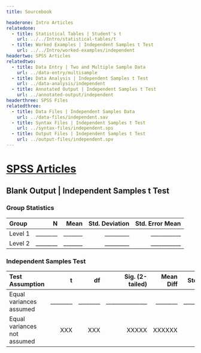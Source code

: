 ```yaml
---
title: Sourcebook

headerone: Intro Articles
relatedone:
  - title: Statistical Tables | Student's t
    url: ../../Intro/statistical-tables/t
  - title: Worked Examples | Independent Samples t Test
    url: ../../Intro/worked-examples/independent
headertwo: SPSS Articles
relatedtwo:
  - title: Data Entry | Two and Multiple Sample Data
    url: ../data-entry/multisample
  - title: Data Analysis | Independent Samples t Test
    url: ../data-analysis/independent
  - title: Annotated Output | Independent Samples t Test
    url: ../annotated-output/independent
headerthree: SPSS Files
relatedthree:
  - title: Data Files | Independent Samples Data
    url: ../data-files/independent.sav
  - title: Syntax Files | Independent Samples t Test
    url: ../syntax-files/independent.sps
  - title: Output Files | Independent Samples t Test
    url: ../output-files/independent.spv
---
```


# [SPSS Articles](../index.md)

## Blank Output | Independent Samples t Test

### Group Statistics

| Group    | N     | Mean    | Std. Deviation | Std. Error Mean |
|:---------|------:|--------:|---------------:|-----------------:|
| Level 1  | ________ | _______ | _________      | ___________      |
| Level 2  | ________ | _______ | _________      | ___________      |

### Independent Samples Test

| Test Assumption           | t     | df    | Sig. (2-tailed) | Mean Diff | Std. Error Diff | 95% CI Lower | 95% CI Upper |
|:--------------------------|------:|------:|----------------:|----------:|-----------------:|--------------:|--------------:|
| Equal variances assumed   | ________ | ________ | _______________ | ________  | ________________ | ____________  | ____________  |
| Equal variances not assumed | XXX   | XXX   | XXXXX           | XXXXXX    | XXXXXX           | XXXXXX        | XXXXXX        |
